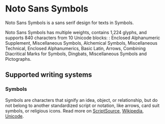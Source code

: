 
# Noto Sans Symbols

Noto Sans Symbols is a sans serif design for texts in Symbols. 

Noto Sans Symbols has multiple weights, contains 1,224 glyphs, and supports 840 characters from 10 Unicode blocks: : Enclosed Alphanumeric Supplement, Miscellaneous Symbols, Alchemical Symbols, Miscellaneous Technical, Enclosed Alphanumerics, Basic Latin, Arrows, Combining Diacritical Marks for Symbols, Dingbats, Miscellaneous Symbols and Pictographs.


## Supported writing systems


### Symbols

Symbols are characters that signify an idea, object, or relationship, but do not belong to another standardized script or notation, like arrows, card suit symbols, or religious icons. Read more on [ScriptSource](https://scriptsource.org/scr/Zsym), [Wikipedia](https://en.wikipedia.org/wiki/ISO_15924:Zsym), [Unicode](https://www.unicode.org/versions/Unicode13.0.0/ch22.pdf#G14025).

